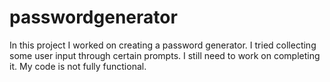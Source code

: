 # passwordgenerator

In this project I worked on creating a password generator.
I tried collecting some user input through certain prompts.
I still need to work on completing it. My code is not fully functional.
